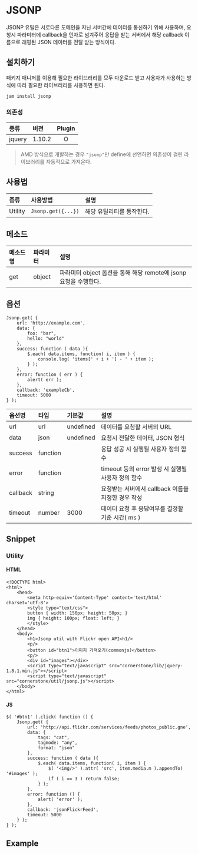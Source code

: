 <!--
{
    "id": 5103,
    "title": "JSONP",
    "outline": "JSONP 유틸은 서로다른 도메인을 지닌 서버간에 데이터를 통신하기 위해 사용하며, 요청시 파라미터에 callback을 인자로 넘겨주어 응답을 받는 서버에서 해당 callback 이름으로 래핑된 JSON 데이터를 전달 받는 방식이다.",
    "tags": ["utility"],
    "order": [5, 1, 3],
    "thumbnail": "5.1.1.jsonp.png"
}
-->

# JSONP

JSONP 유틸은 서로다른 도메인을 지닌 서버간에 데이터를 통신하기 위해 사용하며, 요청시 파라미터에 callback을 인자로 넘겨주어 응답을 받는 서버에서 해당 callback 이름으로 래핑된 JSON 데이터를 전달 받는 방식이다.


## 설치하기

패키지 매니저를 이용해 필요한 라이브러리를 모두 다운로드 받고 사용자가 사용하는 방식에 따라 필요한 라이브러리를 사용하면 된다.

```
jam install jsonp
```

### 의존성

종류 | 버전 | Plugin
:-- | :-- | :--:
jquery | 1.10.2 | O

> AMD 방식으로 개발하는 경우 `"jsonp"`만 define에 선언하면 의존성이 걸린 라이브러리를 자동적으로 가져온다.

## 사용법

종류 | 사용방법 | 설명
:-- | :-- | :--
Utility | `Jsonp.get({...})` | 해당 유틸리티를 동작한다.

## 메소드

메소드명 | 파라미터 | 설명
:-- | :-- | :--
get | object | 파라미터 object 옵션을 통해 해당 remote에 jsonp 요청을 수행한다.

## 옵션

```
Jsonp.get( {
    url: 'http://example.com', 
    data: {
        foo: "bar",
        hello: "world"
    },
    success: function ( data ){
        $.each( data.items, function( i, item ) {
            console.log( 'items[' + i + '] - ' + item );
        } );
    },
    error: function ( err ) {
        alert( err );
    },
    callback: 'exampleCb',
    timeout: 5000
} );
```

옵션명 | 타입 | 기본값 | 설명
:-- | :-- | :-- | :--
url | url | undefined | 데이터를 요청할 서버의 URL
data | json | undefined | 요청시 전달한 데이터, JSON 형식
success | function | | 응답 성공 시 실행될 사용자 정의 함수
error | function | | timeout 등의 error 발생 시 실행될 사용자 정의 함수
callback | string | | 요청받는 서버에서 callback 이름을 지정한 경우 작성
timeout | number | 3000 | 데이터 요청 후 응답여부를 결정할 기준 시간( ms )

## Snippet

### Utility

#### HTML

```
<!DOCTYPE html>
<html>
    <head>
        <meta http-equiv='Content-Type' content='text/html' charset='utf-8'>
        <style type="text/css">
        button { width: 150px; height: 50px; }
        img { height: 100px; float: left; }
        </style>
    </head>
    <body>
        <h1>Jsonp util with Flickr open API<h1/>
        <p/>
        <button id="btn1">이미지 가져오기(commonjs)</button>
        <p/>
        <div id="images"></div>
        <script type="text/javascript" src="cornerstone/lib/jquery-1.8.1.min.js"></script>
        <script type="text/javascript" src="cornerstone/util/jsonp.js"></script>
    </body>
</html>
```

#### JS

```
$( '#btn1' ).click( function () {
    Jsonp.get( {
        url: 'http://api.flickr.com/services/feeds/photos_public.gne',
        data: {
            tags: "cat",
            tagmode: "any",
            format: "json"
        },
        success: function ( data ){
            $.each( data.items, function( i, item ) {
                $( '<img/>' ).attr( 'src', item.media.m ).appendTo( '#images' );
                if ( i == 3 ) return false;
            } );
        },
        error: function () {
            alert( 'error' );
        },
        callback: 'jsonFlickrFeed',
        timeout: 5000
    } );    
} );
```

## Example
